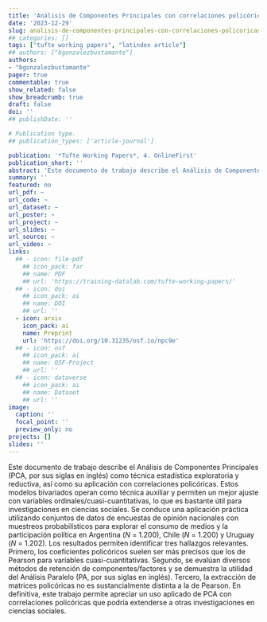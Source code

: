 ```yaml
---
title: 'Análisis de Componentes Principales con correlaciones policóricas: Aplicación en consumo de medios'
date: '2023-12-29'
slug: analisis-de-componentes-principales-con-correlaciones-policoricas
## categories: []
tags: ["tufte working papers", "latindex article"]
## authors: ["bgonzalezbustamante"]
authors:
- "bgonzalezbustamante"
pager: true
commentable: true
show_related: false
show_breadcrumb: true
draft: false
doi: ''
## publishDate: ''

# Publication type.
## publication_types: ['article-journal']

publication: '*Tufte Working Papers*, 4. OnlineFirst'
publication_short: ''
abstract: 'Este documento de trabajo describe el Análisis de Componentes Principales (PCA, por sus siglas en inglés) como técnica estadística exploratoria y reductiva, así como su aplicación con correlaciones policóricas. Estos modelos bivariados operan como técnica auxiliar y permiten un mejor ajuste con variables ordinales/cuasi-cuantitativas, lo que es bastante útil para investigaciones en ciencias sociales. Se conduce una aplicación práctica utilizando conjuntos de datos de encuestas de opinión nacionales con muestreos probabilísticos para explorar el consumo de medios y la participación política en Argentina (*N* = 1.200), Chile (*N* = 1.200) y Uruguay (*N* = 1.202).  Los resultados permiten identificar tres hallazgos relevantes. Primero, los coeficientes policóricos suelen ser más precisos que los de Pearson para variables cuasi-cuantitativas. Segundo, se evalúan diversos métodos de retención de componentes/factores y se demuestra la utilidad del Análisis Paralelo (PA, por sus siglas en inglés). Tercero, la extracción de matrices policóricas no es sustancialmente distinta a la de Pearson. En definitiva, este trabajo permite apreciar un uso aplicado de PCA con correlaciones policóricas que podría extenderse a otras investigaciones en ciencias sociales.'
summary: ''
featured: no
url_pdf: ~
url_code: ~
url_dataset: ~
url_poster: ~
url_project: ~
url_slides: ~
url_source: ~
url_video: ~
links:
  ## - icon: file-pdf
    ## icon_pack: far
    ## name: PDF
    ## url: 'https://training-datalab.com/tufte-working-papers/'
  ## - icon: doi
    ## icon_pack: ai
    ## name: DOI
    ## url: ''
  - icon: arxiv
    icon_pack: ai
    name: Preprint
    url: 'https://doi.org/10.31235/osf.io/npc9e'
  ## - icon: osf
    ## icon_pack: ai
    ## name: OSF-Project
    ## url: ''
  ## - icon: dataverse
    ## icon_pack: ai
    ## name: Dataset
    ## url: ''
image:
  caption: ''
  focal_point: ''
  preview_only: no
projects: []
slides: ''
---
```


Este documento de trabajo describe el Análisis de Componentes Principales (PCA, por sus siglas en inglés) como técnica estadística exploratoria y reductiva, así como su aplicación con correlaciones policóricas. Estos modelos bivariados operan como técnica auxiliar y permiten un mejor ajuste con variables ordinales/cuasi-cuantitativas, lo que es bastante útil para investigaciones en ciencias sociales. Se conduce una aplicación práctica utilizando conjuntos de datos de encuestas de opinión nacionales con muestreos probabilísticos para explorar el consumo de medios y la participación política en Argentina (*N* = 1.200), Chile (*N* = 1.200) y Uruguay (*N* = 1.202).  Los resultados permiten identificar tres hallazgos relevantes. Primero, los coeficientes policóricos suelen ser más precisos que los de Pearson para variables cuasi-cuantitativas. Segundo, se evalúan diversos métodos de retención de componentes/factores y se demuestra la utilidad del Análisis Paralelo (PA, por sus siglas en inglés). Tercero, la extracción de matrices policóricas no es sustancialmente distinta a la de Pearson. En definitiva, este trabajo permite apreciar un uso aplicado de PCA con correlaciones policóricas que podría extenderse a otras investigaciones en ciencias sociales.
